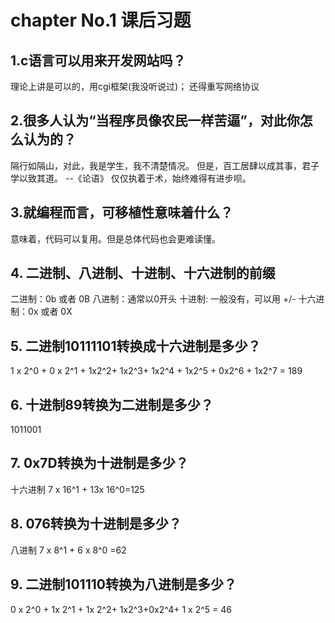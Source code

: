 # chapter No.1 课后习题

## 1.c语言可以用来开发网站吗？
理论上讲是可以的，用cgi框架(我没听说过)；
还得重写网络协议

## 2.很多人认为“当程序员像农民一样苦逼”，对此你怎么认为的？
隔行如隔山，对此，我是学生，我不清楚情况。
但是，百工居肆以成其事，君子学以致其道。 --《论语》
仅仅执着于术，始终难得有进步呗。

## 3.就编程而言，可移植性意味着什么？
意味着，代码可以复用。但是总体代码也会更难读懂。

## 4. 二进制、八进制、十进制、十六进制的前缀
二进制：0b 或者 0B
八进制：通常以0开头
十进制: 一般没有，可以用 +/-
十六进制：0x 或者 0X

## 5. 二进制10111101转换成十六进制是多少？
1 x 2^0 + 0 x 2^1 + 1x2^2+ 1x2^3+ 1x2^4 + 1x2^5 + 0x2^6 + 1x2^7 = 189

## 6. 十进制89转换为二进制是多少？
1011001

## 7. 0x7D转换为十进制是多少？
十六进制
7 x 16^1 + 13x 16^0=125

## 8. 076转换为十进制是多少？
八进制
7 x 8^1 + 6 x 8^0 =62

## 9. 二进制101110转换为八进制是多少？
0 x 2^0 + 1x 2^1 + 1x 2^2+ 1x2^3+0x2^4+ 1 x 2^5 = 46